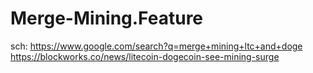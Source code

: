 # Merge-Mining.Feature
sch: https://www.google.com/search?q=merge+mining+ltc+and+doge https://blockworks.co/news/litecoin-dogecoin-see-mining-surge
